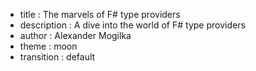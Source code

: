 - title : The marvels of F# type providers
- description : A dive into the world of F# type providers
- author : Alexander Mogilka
- theme : moon
- transition : default